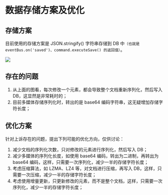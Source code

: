 # 数据存储方案及优化


<backTop/>
<HiddenHeder />


## 存储方案

目前使用的存储方案是 JSON.stringify() 字符串存储到 DB 中`（也就是 eventBus.on('saved')、command.executeSave() 的返回值）`。

<img src="/unipptx-storage.png" />

## 存在的问题

1. 从上面的图看，每次修改一个元素，都会导致整个文档重新序列化，然后写入 DB，这显然是非常耗时的；
2. 目前多媒体存储序列化时，转出的是 base64 编码字符串，这无疑增加存储字符长度；

## 优化方案

针对上诉存在的问题，提出下列可能的优化方向，仅供讨论：
1. 减少文档的序列化次数，只对修改的元素进行序列化，然后写入 DB；
2. 减少多媒体的序列化长度，如使用 base64 编码，转出为二进制，再转出为 base64 编码，这样，只需要一次序列化，减少一半的存储字符长度；
3. 考虑压缩算法，如 LZMA、LZ4 等，对文档进行压缩，再写入 DB，这样，只需要一次压缩，减少一半的存储字符长度；
4. 考虑使用增量更新，只更新修改的元素，而不是整个文档，这样，只需要一次序列化，减少一半的存储字符长度；
